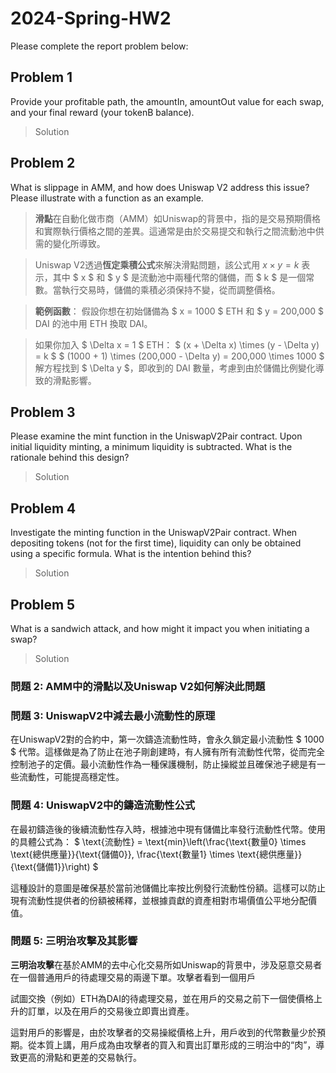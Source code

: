 # 2024-Spring-HW2

Please complete the report problem below:

## Problem 1
Provide your profitable path, the amountIn, amountOut value for each swap, and your final reward (your tokenB balance).

> Solution

## Problem 2
What is slippage in AMM, and how does Uniswap V2 address this issue? Please illustrate with a function as an example.

> **滑點**在自動化做市商（AMM）如Uniswap的背景中，指的是交易預期價格和實際執行價格之間的差異。這通常是由於交易提交和執行之間流動池中供需的變化所導致。

> Uniswap V2透過**恆定乘積公式**來解決滑點問題，該公式用 $x \times y = k$ 表示，其中 $ x $ 和 $ y $ 是流動池中兩種代幣的儲備，而 $ k $ 是一個常數。當執行交易時，儲備的乘積必須保持不變，從而調整價格。

> **範例函數**：
假設你想在初始儲備為 $ x = 1000 $ ETH 和 $ y = 200,000 $ DAI 的池中用 ETH 換取 DAI。

> 如果你加入 $ \Delta x = 1 $ ETH：
$ (x + \Delta x) \times (y - \Delta y) = k $
$ (1000 + 1) \times (200,000 - \Delta y) = 200,000 \times 1000 $
解方程找到 $ \Delta y $，即收到的 DAI 數量，考慮到由於儲備比例變化導致的滑點影響。

## Problem 3
Please examine the mint function in the UniswapV2Pair contract. Upon initial liquidity minting, a minimum liquidity is subtracted. What is the rationale behind this design?

> Solution

## Problem 4
Investigate the minting function in the UniswapV2Pair contract. When depositing tokens (not for the first time), liquidity can only be obtained using a specific formula. What is the intention behind this?

> Solution

## Problem 5
What is a sandwich attack, and how might it impact you when initiating a swap?

> Solution



### 問題 2: AMM中的滑點以及Uniswap V2如何解決此問題



### 問題 3: UniswapV2中減去最小流動性的原理

在UniswapV2對的合約中，第一次鑄造流動性時，會永久鎖定最小流動性 $ 1000 $ 代幣。這樣做是為了防止在池子剛創建時，有人擁有所有流動性代幣，從而完全控制池子的定價。最小流動性作為一種保護機制，防止操縱並且確保池子總是有一些流動性，可能提高穩定性。

### 問題 4: UniswapV2中的鑄造流動性公式

在最初鑄造後的後續流動性存入時，根據池中現有儲備比率發行流動性代幣。使用的具體公式為：
$ \text{流動性} = \text{min}\left(\frac{\text{數量0} \times \text{總供應量}}{\text{儲備0}}, \frac{\text{數量1} \times \text{總供應量}}{\text{儲備1}}\right) $

這種設計的意圖是確保基於當前池儲備比率按比例發行流動性份額。這樣可以防止現有流動性提供者的份額被稀釋，並根據貢獻的資產相對市場價值公平地分配價值。

### 問題 5: 三明治攻擊及其影響

**三明治攻擊**在基於AMM的去中心化交易所如Uniswap的背景中，涉及惡意交易者在一個普通用戶的待處理交易的兩邊下單。攻擊者看到一個用戶

試圖交換（例如）ETH為DAI的待處理交易，並在用戶的交易之前下一個使價格上升的訂單，以及在用戶的交易後立即賣出資產。

這對用戶的影響是，由於攻擊者的交易操縱價格上升，用戶收到的代幣數量少於預期。從本質上講，用戶成為由攻擊者的買入和賣出訂單形成的三明治中的“肉”，導致更高的滑點和更差的交易執行。
